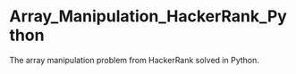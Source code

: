 # Array_Manipulation_HackerRank_Python
The array manipulation problem from HackerRank solved in Python.
